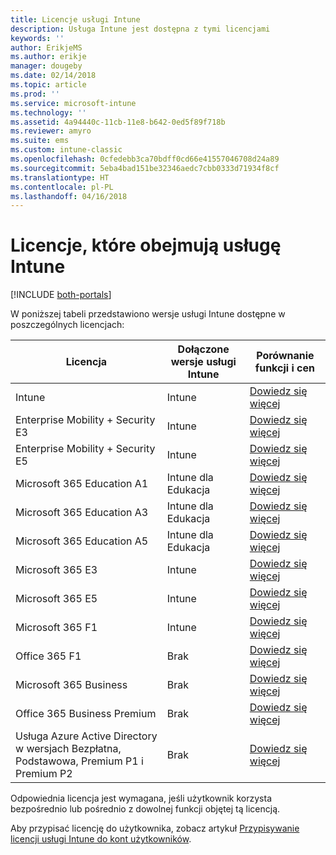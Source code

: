```yaml
---
title: Licencje usługi Intune
description: Usługa Intune jest dostępna z tymi licencjami
keywords: ''
author: ErikjeMS
ms.author: erikje
manager: dougeby
ms.date: 02/14/2018
ms.topic: article
ms.prod: ''
ms.service: microsoft-intune
ms.technology: ''
ms.assetid: 4a94440c-11cb-11e8-b642-0ed5f89f718b
ms.reviewer: amyro
ms.suite: ems
ms.custom: intune-classic
ms.openlocfilehash: 0cfedebb3ca70bdff0cd66e41557046708d24a89
ms.sourcegitcommit: 5eba4bad151be32346aedc7cbb0333d71934f8cf
ms.translationtype: HT
ms.contentlocale: pl-PL
ms.lasthandoff: 04/16/2018
---
```

# <a name="licenses-that-include-intune"></a>Licencje, które obejmują usługę Intune

[!INCLUDE [both-portals](./includes/note-for-both-portals.md)]

W poniższej tabeli przedstawiono wersje usługi Intune dostępne w poszczególnych licencjach:

| Licencja | Dołączone wersje usługi Intune | Porównanie funkcji i cen |
|-----------------------------------------------------------------------|-------------------------------------------------------------|---|
| Intune | Intune | [Dowiedz się więcej](https://www.microsoft.com/en-us/cloud-platform/microsoft-intune-pricing) |
| Enterprise Mobility + Security E3 | Intune | [Dowiedz się więcej](https://www.microsoft.com/en-us/cloud-platform/microsoft-intune-pricing) |
| Enterprise Mobility + Security E5 | Intune | [Dowiedz się więcej](https://www.microsoft.com/en-us/cloud-platform/microsoft-intune-pricing) |
| Microsoft 365 Education A1 | Intune dla Edukacja | [Dowiedz się więcej](https://www.microsoft.com/en-us/education/buy-license/microsoft365/default.aspx#) |
| Microsoft 365 Education A3 | Intune dla Edukacja | [Dowiedz się więcej](https://www.microsoft.com/en-us/education/buy-license/microsoft365/default.aspx#) |
| Microsoft 365 Education A5 | Intune dla Edukacja | [Dowiedz się więcej](https://www.microsoft.com/en-us/education/buy-license/microsoft365/default.aspx#) |
| Microsoft 365 E3 | Intune | [Dowiedz się więcej](https://www.microsoft.com/en-US/microsoft-365/enterprise) |
| Microsoft 365 E5 | Intune | [Dowiedz się więcej](https://www.microsoft.com/en-US/microsoft-365/enterprise) |
| Microsoft 365 F1 | Intune | [Dowiedz się więcej](https://www.microsoft.com/en-us/microsoft-365/enterprise/firstline) |
| Office 365 F1 | Brak | [Dowiedz się więcej](https://www.microsoft.com/en-us/microsoft-365/enterprise/firstline) |
| Microsoft 365 Business | Brak | [Dowiedz się więcej](https://www.microsoft.com/en-us/microsoft-365/business) |
| Office 365 Business Premium | Brak | [Dowiedz się więcej](https://www.microsoft.com/en-us/microsoft-365/business) |
| Usługa Azure Active Directory w wersjach Bezpłatna, Podstawowa, Premium P1 i Premium P2 | Brak | [Dowiedz się więcej](https://azure.microsoft.com/en-us/pricing/details/active-directory/) |

Odpowiednia licencja jest wymagana, jeśli użytkownik korzysta bezpośrednio lub pośrednio z dowolnej funkcji objętej tą licencją.

Aby przypisać licencję do użytkownika, zobacz artykuł [Przypisywanie licencji usługi Intune do kont użytkowników](licenses-assign.md).

